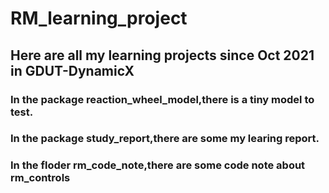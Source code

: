 # RM_learning_project

## **Here are all my learning projects since Oct 2021 in GDUT-DynamicX**

### In the package reaction_wheel_model,there is a tiny model to test.

### In the package study_report,there are some my learing report.

### In the floder rm_code_note,there are some code note about rm_controls
